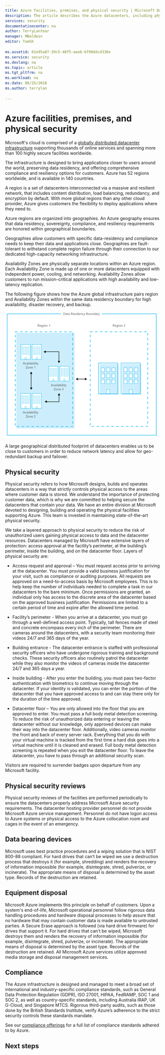 ```yaml
---
title: Azure facilities, premises, and physical security | Microsoft Docs
description: The article describes the Azure datacenters, including physical infrastructure, security, and compliance offerings.
services: security
documentationcenter: na
author: TerryLanfear
manager: MBaldwin
editor: TomSh

ms.assetid: 61e95a87-39c5-48f5-aee6-6f90ddcd336e
ms.service: security
ms.devlang: na
ms.topic: article
ms.tgt_pltfrm: na
ms.workload: na
ms.date: 06/25/2018
ms.author: terrylan

---
```


# Azure facilities, premises, and physical security
Microsoft's cloud is comprised of a [globally distributed datacenter infrastructure](https://azure.microsoft.com/global-infrastructure/) supporting thousands of online services and spanning more than 100 highly secure facilities worldwide.

The infrastructure is designed to bring applications closer to users around the world, preserving data residency, and offering comprehensive compliance and resiliency options for customers. Azure has 52 regions worldwide, and is available in 140 countries.

A region is a set of datacenters interconnected via a massive and resilient network, that includes content distribution, load balancing, redundancy, and encryption by default. With more global regions than any other cloud provider, Azure gives customers the flexibility to deploy applications where they need to.

Azure regions are organized into geographies. An Azure geography ensures that data residency, sovereignty, compliance, and resiliency requirements are honored within geographical boundaries.

Geographies allow customers with specific data-residency and compliance needs to keep their data and applications close. Geographies are fault-tolerant to withstand complete region failure through their connection to our dedicated high-capacity networking infrastructure.

Availability Zones are physically separate locations within an Azure region. Each Availability Zone is made up of one or more datacenters equipped with independent power, cooling, and networking. Availability Zones allow customers to run mission-critical applications with high availability and low-latency replication.

The following figure shows how the Azure global infrastructure pairs region and Availability Zones within the same data residency boundary for high availability, disaster recovery, and backup.

![Data residency boundary][1]

A large geographical distributed footprint of datacenters enables us to be close to customers in order to reduce network latency and allow for geo-redundant backup and failover.

## Physical security
Physical security refers to how Microsoft designs, builds and operates datacenters in a way that strictly controls physical access to the areas where customer data is stored. We understand the importance of protecting customer data, which is why we are committed to helping secure the datacenters that contain your data. We have an entire division at Microsoft devoted to designing, building and operating the physical facilities supporting Azure. This team is invested in maintaining state-of-the-art physical security.

We take a layered approach to physical security to reduce the risk of unauthorized users gaining physical access to data and the datacenter resources. Datacenters managed by Microsoft have extensive layers of protection: access approval at the facility’s perimeter, at the building’s perimeter, inside the building, and on the datacenter floor. Layers of physical security are:

- Access request and approval – You must request access prior to arriving at the datacenter. You must provide a valid business justification for your visit, such as compliance or auditing purposes. All requests are approved on a need-to-access basis by Microsoft employees. This is to help keep the number of individuals needed to complete a task in our datacenters to the bare minimum. Once permissions are granted, an individual only has access to the discrete area of the datacenter based on the approved business justification. Permissions are limited to a certain period of time and expire after the allowed time period.

- Facility’s perimeter - When you arrive at a datacenter, you must go through a well-defined access point. Typically, tall fences made of steel and concrete encompass every inch of the perimeter. There are cameras around the datacenters, with a security team monitoring their videos 24/7 and 365 days of the year.

- Building entrance - The datacenter entrance is staffed with professional security officers who have undergone rigorous training and background checks. These security officers also routinely patrol the datacenter while they also monitor the videos of cameras inside the datacenter 24/7 and 365 days a year.

- Inside building - After you enter the building, you must pass two-factor authentication with biometrics to continue moving through the datacenter. If your identity is validated, you can enter the portion of the datacenter that you have approved access to and can stay there only for the duration of the time approved.

- Datacenter floor – You are only allowed into the floor that you are approved to enter. You must pass a full body metal detection screening. To reduce the risk of unauthorized data entering or leaving the datacenter without our knowledge, only approved devices can make their way into the datacenter floor. Additionally, video cameras monitor the front and back of every server rack. Everything that you do with your virtual machine is tracked from the first time a hard disk goes into a virtual machine until it is cleaned and erased. Full body metal detection screening is repeated when you exit the datacenter floor. To leave the datacenter, you have to pass through an additional security scan.

Visitors are required to surrender badges upon departure from any Microsoft facility.

## Physical security reviews
Physical security reviews of the facilities are performed periodically to ensure the datacenters properly address Microsoft Azure security requirements. The datacenter hosting provider personnel do not provide Microsoft Azure service management. Personnel do not have logon access to Azure systems or physical access to the Azure collocation room and cages in the event of an emergency.

## Data bearing devices
Microsoft uses best practice procedures and a wiping solution that is NIST 800-88 compliant. For hard drives that can’t be wiped we use a destruction process that destroys it (for example, shredding) and renders the recovery of information impossible (for example, disintegrate, shred, pulverize, or incinerate). The appropriate means of disposal is determined by the asset type. Records of the destruction are retained.  

## Equipment disposal
Microsoft Azure implements this principle on behalf of customers. Upon a system's end-of-life, Microsoft operational personnel follow rigorous data handling procedures and hardware disposal processes to help assure that no hardware that may contain customer data is made available to untrusted parties. A Secure Erase approach is followed (via hard drive firmware) for drives that support it. For hard drives that can't be wiped, Microsoft destroys them and renders the recovery of information impossible (for example, disintegrate, shred, pulverize, or incinerate). The appropriate means of disposal is determined by the asset type. Records of the destruction are retained. All Microsoft Azure services utilize approved media storage and disposal management services.

## Compliance
The Azure infrastructure is designed and managed to meet a broad set of international and industry-specific compliance standards, such as General Data Protection Regulation (GDPR), ISO 27001, HIPAA, FedRAMP, SOC 1 and SOC 2, as well as country-specific standards, including Australia IRAP, UK G-Cloud, and Singapore MTCS. Rigorous third-party audits, such as those done by the British Standards Institute, verify Azure’s adherence to the strict security controls these standards mandate.

See our [compliance offerings](https://www.microsoft.com/trustcenter/compliance/complianceofferings) for a full list of compliance standards adhered to by Azure.

## Next steps

<!--Image references-->
[1]: ./media/azure-physical-security/data-residency-boundary.png
